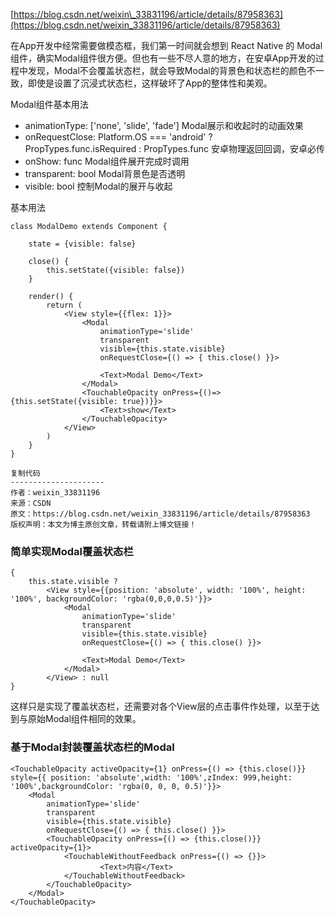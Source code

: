 

[https://blog.csdn.net/weixin\_33831196/article/details/87958363](https://blog.csdn.net/weixin_33831196/article/details/87958363)

在App开发中经常需要做模态框，我们第一时间就会想到 React Native 的 Modal 组件，确实Modal组件很方便。但也有一些不尽人意的地方，在安卓App开发的过程中发现，Modal不会覆盖状态栏，就会导致Modal的背景色和状态栏的颜色不一致，即使是设置了沉浸式状态栏，这样破坏了App的整体性和美观。



Modal组件基本用法

* animationType: \['none', 'slide', 'fade'\] Modal展示和收起时的动画效果
* onRequestClose: Platform.OS === 'android' ? PropTypes.func.isRequired : PropTypes.func 安卓物理返回回调，安卓必传
* onShow: func Modal组件展开完成时调用
* transparent: bool Modal背景色是否透明
* visible: bool 控制Modal的展开与收起

基本用法

```
class ModalDemo extends Component {
 
    state = {visible: false}
    
    close() {
        this.setState({visible: false})
    }
 
    render() {
        return (
            <View style={{flex: 1}}>
                <Modal
                    animationType='slide'
                    transparent
                    visible={this.state.visible}
                    onRequestClose={() => { this.close() }}>
 
                    <Text>Modal Demo</Text>
                </Modal>
                <TouchableOpacity onPress={()=>{this.setState({visible: true})}}>
                    <Text>show</Text>
                </TouchableOpacity>
            </View>
        )
    }
}
 
复制代码
--------------------- 
作者：weixin_33831196 
来源：CSDN 
原文：https://blog.csdn.net/weixin_33831196/article/details/87958363 
版权声明：本文为博主原创文章，转载请附上博文链接！
```

### 简单实现Modal覆盖状态栏

```
{
    this.state.visible ?
        <View style={{position: 'absolute', width: '100%', height: '100%', backgroundColor: 'rgba(0,0,0,0.5)'}}>
            <Modal
                animationType='slide'
                transparent
                visible={this.state.visible}
                onRequestClose={() => { this.close() }}>
 
                <Text>Modal Demo</Text>
            </Modal>
        </View> : null
}
```

这样只是实现了覆盖状态栏，还需要对各个View层的点击事件作处理，以至于达到与原始Modal组件相同的效果。

### 基于Modal封装覆盖状态栏的Modal

```
<TouchableOpacity activeOpacity={1} onPress={() => {this.close()}} style={{ position: 'absolute',width: '100%',zIndex: 999,height: '100%',backgroundColor: 'rgba(0, 0, 0, 0.5)'}}>
    <Modal
        animationType='slide'
        transparent
        visible={this.state.visible}
        onRequestClose={() => { this.close() }}>
        <TouchableOpacity onPress={() => {this.close()}} activeOpacity={1}>
            <TouchableWithoutFeedback onPress={() => {}}>
    				<Text>内容</Text>
            </TouchableWithoutFeedback>
        </TouchableOpacity>
    </Modal>
</TouchableOpacity>
```



